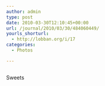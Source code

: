 ```yaml
---
author: admin
type: post
date: 2010-03-30T12:10:45+00:00
url: /journal/2010/03/30/484060449/
yourls_shorturl:
  - http://lobban.org/i/17
categories:
  - Photos

---
```

<div class="figure">
  <img src="http://andy.lobban.org/photo/1280/484060449/1/tumblr_l03ghx1cVs1qzrl7b" alt="" />
</div>

Sweets
